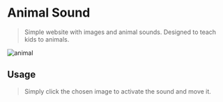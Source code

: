 # Animal Sound
> Simple website with images and animal sounds. Designed to teach kids to animals.

![animal](https://user-images.githubusercontent.com/114661886/204520207-bffc2d5b-c221-46c2-82ba-d2b2778161e6.png)
## Usage
> Simply click the chosen image to activate the sound and move it.
